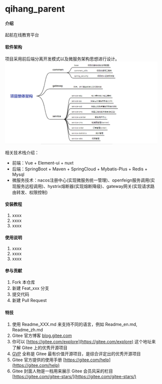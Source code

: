 # qihang_parent

#### 介绍
起航在线教育平台

#### 软件架构
项目采用前后端分离开发模式以及微服务架构思想进行设计。
![输入图片说明](整体架构图.png)

相关技术栈介绍：
- 前端：Vue + Element-ui + nuxt
- 后端：SpringBoot + Maven + SpringCloud + Mybatis-Plus + Redis + Mysql
- 微服务技术：nacos注册中心(实现微服务统一管理)、openfeign服务调用(实现服务远程调用)、hystrix熔断器(实现熔断降级)、gateway网关(实现请求路由转发、权限控制)


#### 安装教程

1.  xxxx
2.  xxxx
3.  xxxx

#### 使用说明

1.  xxxx
2.  xxxx
3.  xxxx

#### 参与贡献

1.  Fork 本仓库
2.  新建 Feat_xxx 分支
3.  提交代码
4.  新建 Pull Request


#### 特技

1.  使用 Readme\_XXX.md 来支持不同的语言，例如 Readme\_en.md, Readme\_zh.md
2.  Gitee 官方博客 [blog.gitee.com](https://blog.gitee.com)
3.  你可以 [https://gitee.com/explore](https://gitee.com/explore) 这个地址来了解 Gitee 上的优秀开源项目
4.  [GVP](https://gitee.com/gvp) 全称是 Gitee 最有价值开源项目，是综合评定出的优秀开源项目
5.  Gitee 官方提供的使用手册 [https://gitee.com/help](https://gitee.com/help)
6.  Gitee 封面人物是一档用来展示 Gitee 会员风采的栏目 [https://gitee.com/gitee-stars/](https://gitee.com/gitee-stars/)
